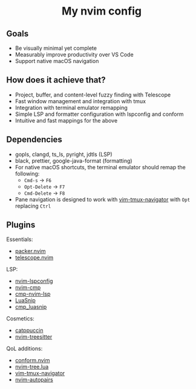<div align = "center">
<h1>
My nvim config
</h1>
</div>

## Goals
- Be visually minimal yet complete
- Measurably improve productivity over VS Code
- Support native macOS navigation

## How does it achieve that?
- Project, buffer, and content-level fuzzy finding with Telescope
- Fast window management and integration with tmux
- Integration with terminal emulator remapping
- Simple LSP and formatter configuration with lspconfig and conform
- Intuitive and fast mappings for the above

## Dependencies
- gopls, clangd, ts_ls, pyright, jdtls (LSP)
- black, prettier, google-java-format (formatting)
- For native macOS shortcuts, the terminal emulator should remap the following:
  - `Cmd-s` -> `F6`
  - `Opt-Delete` -> `F7`
  - `Cmd-Delete` -> `F8`
- Pane navigation is designed to work with [vim-tmux-navigator](https://github.com/christoomey/vim-tmux-navigator) with `Opt` replacing `Ctrl`

## Plugins
Essentials:
- [packer.nvim](https://github.com/wbthomason/packer.nvim)
- [telescope.nvim](https://github.com/nvim-telescope/telescope.nvim)

LSP:
- [nvim-lspconfig](https://github.com/neovim/nvim-lspconfig)
- [nvim-cmp](https://github.com/hrsh7th/nvim-cmp)
- [cmp-nvim-lsp](https://github.com/hrsh7th/cmp-nvim-lsp)
- [LuaSnip](https://github.com/L3MON4D3/LuaSnip)
- [cmp_luasnip](https://github.com/saadparwaiz1/cmp_luasnip)
  
Cosmetics:
- [catppuccin](https://github.com/catppuccin/nvim)
- [nvim-treesitter](https://github.com/nvim-treesitter/nvim-treesitter)

QoL additions:
- [conform.nvim](https://github.com/stevearc/conform.nvim)
- [nvim-tree.lua](https://github.com/nvim-tree/nvim-tree.lua)
- [vim-tmux-navigator](https://github.com/christoomey/vim-tmux-navigator)
- [nvim-autopairs](https://github.com/windwp/nvim-autopairs)
